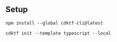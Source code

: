 ## Setup ##
```
npm install --global cdktf-cli@latest
```

```
cdktf init --template typescript --local
```